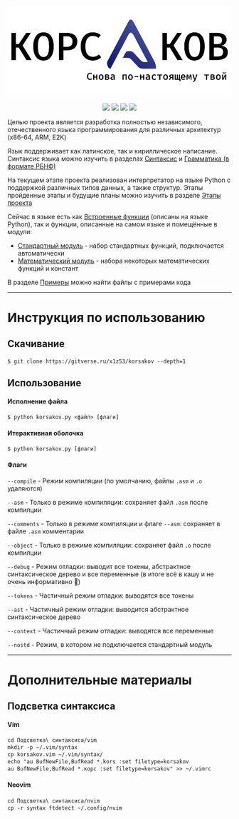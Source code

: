 ![Фирменный блок](<./Документация/Изображения/С%20фоном/Фирменный%20блок%20(с%20фоном).svg>)

<p align="center">
    <a><img src="https://badgen.net/badge/Текущая%20версия/v0.5.6.1/green" /></a>
    <a><img src="https://badgen.net/badge/Компилятор/В%20разработке/red" /></a>
    <a><img src="https://badgen.net/badge/Интерпретатор/Python/yellow" /></a>
    <a><img src="https://badgen.net/badge/Архитектуры/x86-64/green" /></a>
</p>

Целью проекта является разработка полностью независимого, отечественного языка программирования для различных архитектур (x86-64, ARM, E2K)

Язык поддерживает как латинское, так и кириллическое написание. Синтаксис языка можно изучить в разделах [Синтаксис](./Документация/Синтаксис.md) и [Грамматика (в формате РБНФ)](./Документация/Грамматика.md)

На текущем этапе проекта реализован интерпретатор на языке Python с поддержкой различных типов данных, а также структур. Этапы пройденные этапы и будущие планы можно изучить в разделе [Этапы проекта](./Документация/Этапы%20проекта.md)

Сейчас в языке есть как [Встроенные функции](./Документация/Встроенные%20функции.md) (описаны на языке Python), так и функции, описанные на самом языке и помещённые в модули:

- [Стандартный модуль](./Документация/Стандартный%20модуль.md) - набор стандартных функций, подключается автоматически
- [Математический модуль](./Документация/Математический%20модуль.md) - набора некоторых математических функций и констант

В разделе [Примеры](./Примеры) можно найти файлы с примерами кода

---

# Инструкция по использованию

## Скачивание

```console
$ git clone https://gitverse.ru/x1z53/korsakov --depth=1
```

## Использование

#### Исполнение файла

```console
$ python korsakov.py <файл> [флаги]
```

#### Итерактивная оболочка

```console
$ python korsakov.py [флаги]
```

#### Флаги

`--compile` - Режим компиляции (по умолчанию, файлы `.asm` и `.o` удаляются)

`--asm` - Только в режиме компиляции: сохраняет файл `.asm` после компилции

`--comments` - Только в режиме компиляции и флаге `--asm`: сохраняет в файле `.asm` комментарии

`--object` - Только в режиме компиляции: сохраняет файл `.o` после компилции

`--debug` - Режим отладки: выводит все токены, абстрактное синтаксическое дерево и все переменные (в итоге всё в кашу и не очень информативно 🙂)

`--tokens` - Частичный режим отладки: выводятся все токены

`--ast` - Частичный режим отладки: выводится абстрактное синтаксическое дерево

`--context` - Частичный режим отладки: выводятся все переменные

`--nostd` - Режим, в котором не подключается стандартный модуль

---

# Дополнительные материалы

## Подсветка синтаксиса

#### Vim

```shell
cd Подсветка\ синтаксиса/vim
mkdir -p ~/.vim/syntax
cp korsakov.vim ~/.vim/syntax/
echo "au BufNewFile,BufRead *.kors :set filetype=korsakov
au BufNewFile,BufRead *.корс :set filetype=korsakov" >> ~/.vimrc
```

#### Neovim

```shell
cd Подсветка\ синтаксиса/nvim
cp -r syntax ftdetect ~/.config/nvim
```
